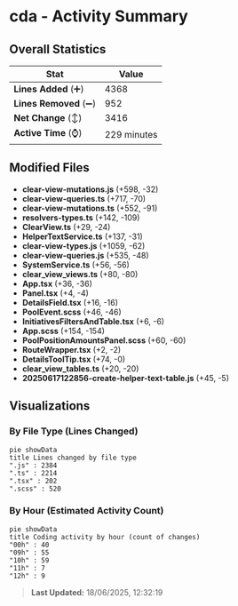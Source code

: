 # cda - Activity Summary 

## Overall Statistics

| Stat                   | Value                                                             |
| ---------------------- | ----------------------------------------------------------------- |
| **Lines Added** (➕)   | 4368                                          |
| **Lines Removed** (➖) | 952                                        |
| **Net Change** (↕)    | 3416                |
| **Active Time** (⌚)   | 229 minutes |


## Modified Files
- **clear-view-mutations.js** (+598, -32)
- **clear-view-queries.ts** (+717, -70)
- **clear-view-mutations.ts** (+552, -91)
- **resolvers-types.ts** (+142, -109)
- **ClearView.ts** (+29, -24)
- **HelperTextService.ts** (+137, -31)
- **clear-view-types.js** (+1059, -62)
- **clear-view-queries.js** (+535, -48)
- **SystemService.ts** (+56, -56)
- **clear_view_views.ts** (+80, -80)
- **App.tsx** (+36, -36)
- **Panel.tsx** (+4, -4)
- **DetailsField.tsx** (+16, -16)
- **PoolEvent.scss** (+46, -46)
- **InitiativesFiltersAndTable.tsx** (+6, -6)
- **App.scss** (+154, -154)
- **PoolPositionAmountsPanel.scss** (+60, -60)
- **RouteWrapper.tsx** (+2, -2)
- **DetailsToolTip.tsx** (+74, -0)
- **clear_view_tables.ts** (+20, -20)
- **20250617122856-create-helper-text-table.js** (+45, -5)

## Visualizations

### By File Type (Lines Changed)

```mermaid
pie showData
title Lines changed by file type
".js" : 2384
".ts" : 2214
".tsx" : 202
".scss" : 520
```

### By Hour (Estimated Activity Count)

```mermaid
pie showData
title Coding activity by hour (count of changes)
"00h" : 40
"09h" : 55
"10h" : 59
"11h" : 7
"12h" : 9
```


> **Last Updated:** 18/06/2025, 12:32:19